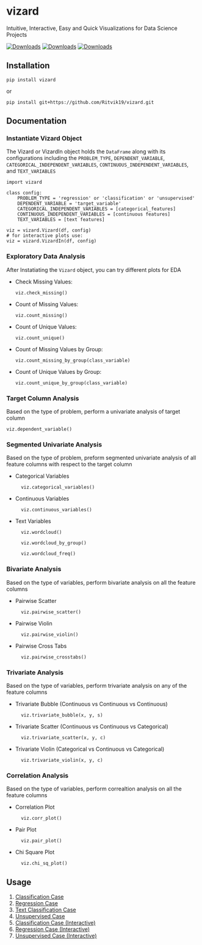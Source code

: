# vizard
Intuitive, Interactive, Easy and Quick Visualizations for Data Science Projects

[![Downloads](https://pepy.tech/badge/vizard)](https://pepy.tech/project/vizard)
[![Downloads](https://pepy.tech/badge/vizard/month)](https://pepy.tech/project/vizard)
[![Downloads](https://pepy.tech/badge/vizard/week)](https://pepy.tech/project/vizard)

## Installation

    pip install vizard

or

    pip install git+https://github.com/Ritvik19/vizard.git

## Documentation

### Instantiate Vizard Object
The Vizard or VizardIn object holds the `DataFrame` along with its configurations including the `PROBLEM_TYPE`, `DEPENDENT_VARIABLE`, `CATEGORICAL_INDEPENDENT_VARIABLES`, `CONTINUOUS_INDEPENDENT_VARIABLES`, and `TEXT_VARIABLES`

    import vizard

    class config:
        PROBLEM_TYPE = 'regression' or 'classification' or 'unsupervised'
        DEPENDENT_VARIABLE = 'target_variable'
        CATEGORICAL_INDEPENDENT_VARIABLES = [categorical_features]
        CONTINUOUS_INDEPENDENT_VARIABLES = [continuous features]
        TEXT_VARIABLES = [text features]

    viz = vizard.Vizard(df, config)
    # for interactive plots use:
    viz = vizard.VizardIn(df, config)

### Exploratory Data Analysis
After Instatiating the `Vizard` object, you can try different plots for EDA
* Check Missing Values:
    
      viz.check_missing()

* Count of Missing Values:
    
      viz.count_missing()

* Count of Unique Values:
    
      viz.count_unique()

* Count of Missing Values by Group:
    
      viz.count_missing_by_group(class_variable)

* Count of Unique Values by Group:
    
      viz.count_unique_by_group(class_variable)

### Target Column Analysis
Based on the type of problem, perform a univariate analysis of target column
    
    viz.dependent_variable()

### Segmented Univariate Analysis
Based on the type of problem, preform segmented univariate analysis of all feature columns with respect to the target column

* Categorical Variables
  
        viz.categorical_variables()

* Continuous Variables
  
        viz.continuous_variables()

* Text Variables
  
        viz.wordcloud()

        viz.wordcloud_by_group()

        viz.wordcloud_freq()

### Bivariate Analysis
Based on the type of variables, perform bivariate analysis on all the feature columns

* Pairwise Scatter
  
        viz.pairwise_scatter()

* Pairwise Violin
  
        viz.pairwise_violin()

* Pairwise Cross Tabs
  
        viz.pairwise_crosstabs()

### Trivariate Analysis
Based on the type of variables, perform trivariate analysis on any of the feature columns

* Trivariate Bubble (Continuous vs Continuous vs Continuous)
  
        viz.trivariate_bubble(x, y, s)

* Trivariate Scatter (Continuous vs Continuous vs Categorical)
    
        viz.trivariate_scatter(x, y, c)

* Trivariate Violin (Categorical vs Continuous vs Categorical)
  
        viz.trivariate_violin(x, y, c)


### Correlation Analysis
Based on the type of variables, perform correaltion analysis on all the feature columns

* Correlation Plot
  
        viz.corr_plot()

* Pair Plot
  
        viz.pair_plot()

* Chi Square Plot
  
        viz.chi_sq_plot()

## Usage

1. [Classification Case](https://nbviewer.jupyter.org/github/Ritvik19/vizard-doc/blob/main/usage/Classification%20Case.ipynb)
2. [Regression Case](https://nbviewer.jupyter.org/github/Ritvik19/vizard-doc/blob/main/usage/Regression%20Case.ipynb)
3. [Text Classification Case](https://nbviewer.jupyter.org/github/Ritvik19/vizard-doc/blob/main/usage/Text%20Classification%20Case.ipynb)
4. [Unsupervised Case](https://nbviewer.jupyter.org/github/Ritvik19/vizard-doc/blob/main/usage/Unsupervised%20Case.ipynb)
5. [Classification Case (Interactive)](https://nbviewer.jupyter.org/github/Ritvik19/vizard-doc/blob/main/usage/Classification%20Interactive%20Case.ipynb)
6. [Regression Case (Interactive)](https://nbviewer.jupyter.org/github/Ritvik19/vizard-doc/blob/main/usage/Regression%20Interactive%20Case.ipynb)
7. [Unsupervised Case (Interactive)](https://nbviewer.jupyter.org/github/Ritvik19/vizard-doc/blob/main/usage/Unsupervised%20Interactive%20Case.ipynb)